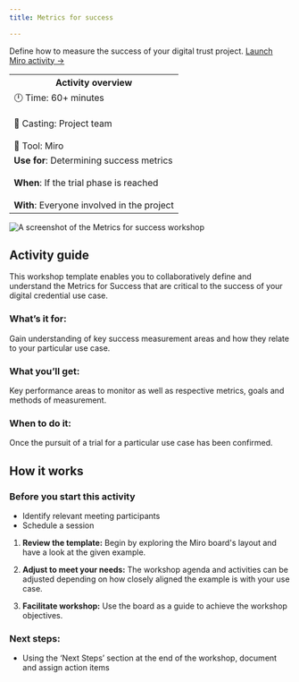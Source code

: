 ```yaml
---
title: Metrics for success

---
```


Define how to measure the success of your digital trust project.
[Launch Miro activity →](https://miro.com/app/board/uXjVK1HW95M=)

<table>
	<tr>
    <th>Activity overview</th>
  </tr>
	<tr>
		<td>
            		🕛 Time: 60+ minutes <br></br>
			🙌 Casting: Project team <br></br>
			🔨 Tool: Miro
		</td>
	</tr>
	<tr> 
		<td>
				<b>Use for</b>: Determining success metrics <br></br>
				<b>When</b>: If the trial phase is reached <br></br>
				<b>With</b>: Everyone involved in the project
		</td>
	</tr>

</table>

![A screenshot of the Metrics for success workshop](img/Discover/Metrics-workshop.png "A screenshot of the Metrics for success")

## Activity guide
This workshop template enables you to collaboratively define and understand the Metrics for Success that are critical to the success of your digital credential use case. 

### What’s it for:
Gain understanding of key success measurement areas and how they relate to your particular use case.

### What you’ll get:
Key performance areas to monitor as well as respective metrics, goals and methods of measurement.

### When to do it:
Once the pursuit of a trial for a particular use case has been confirmed.

## How it works

### Before you start this activity
-   Identify relevant meeting participants
-   Schedule a session

1.  **Review the template:** 
Begin by exploring the Miro board's layout and have a look at the given example.

2.  **Adjust to meet your needs:** 
The workshop agenda and activities can be adjusted depending on how closely aligned the example is with your use case.

3.  **Facilitate workshop:** 
Use the board as a guide to achieve the workshop objectives.
    
### Next steps:
-   Using the ‘Next Steps’ section at the end of the workshop, document and assign action items
<!-- -   Explore additional activities and templates in the [Trial phase **INTERNAL LINK**](...) -->
